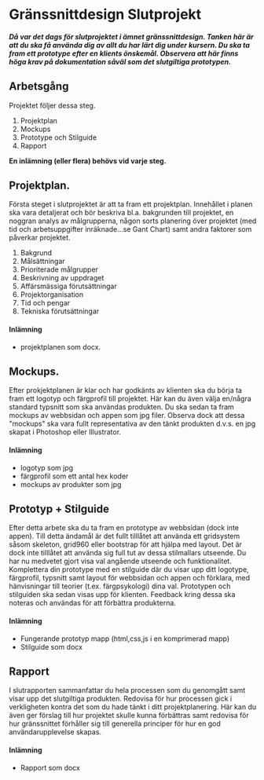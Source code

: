 # Gränssnittdesign Slutprojekt

##### Då var det dags för slutprojektet i ämnet gränssnittdesign. Tanken här är att du ska få använda dig av allt du har lärt dig under kursern. Du ska ta fram ett prototype efter en klients önskemål. __Observera att här finns höga krav på dokumentation såväl som det slutgiltiga prototypen__.

##  Arbetsgång

Projektet följer dessa steg.

1.  Projektplan
2.  Mockups
3.  Prototype och Stilguide
4.  Rapport

__En inlämning (eller flera) behövs vid varje steg.__
## Projektplan.
Första steget i slutprojektet är att ta fram ett projektplan. Innehållet i planen ska vara detaljerat och bör beskriva bl.a. bakgrunden till projektet, en noggran analys av målgrupperna, någon sorts planering över projektet (med tid och arbetsuppgifter inräknade...se Gant Chart) samt andra faktorer som påverkar projektet.

1.	Bakgrund
2.	Målsättningar
3.	Prioriterade målgrupper
4.	Beskrivning av uppdraget
5.	Affärsmässiga förutsättningar
6.	Projektorganisation
7.	Tid och pengar
8.	Tekniska förutsättningar

#### Inlämning
+ projektplanen som docx.

## Mockups.

Efter prokjektplanen är klar och har godkänts av klienten ska du börja ta fram ett logotyp och färgprofil till projektet. Här kan du även välja en/några standard typsnitt som ska användas produkten. Du ska sedan ta fram mockups av webbsidan och appen som jpg filer. Observa dock att dessa "mockups" ska vara fullt representativa av den tänkt produkten d.v.s. en jpg skapat i Photoshop eller Illustrator.

#### Inlämning
+ logotyp som jpg
+ färgprofil som ett antal hex koder
+ mockups av produkter som jpg


## Prototyp + Stilguide
Efter detta arbete ska du ta fram en prototype av webbsidan (dock inte appen).  Till detta ändamål är det fullt tilllåtet att använda ett gridsystem såsom skeleton, grid960 eller bootstrap för att hjälpa med layout. Det är dock inte tilllåtet att använda sig full tut av dessa stilmallars utseende.
Du har nu medvetet gjort visa val angående utseende och funktionalitet. Komplettera din prototype med en stilguide där du visar upp ditt logotype, färgprofil, typsnitt samt layout för webbsidan och appen och förklara, med hänvisningar till teorier (t.ex. färgpsykologi) dina val.
Prototypen och stilguiden ska sedan visas upp för klienten. Feedback kring dessa ska noteras och användas för att förbättra produkterna.

#### Inlämning
+ Fungerande prototyp mapp (html,css,js i en komprimerad mapp)
+ Stilguide som docx

## Rapport
I slutrapporten sammanfattar du hela processen som du genomgått samt visar upp det slutgiltiga produkten. Redovisa för hur processen gick i verkligheten kontra det som du hade tänkt i ditt projektplanering. Här kan du även ger förslag till hur projektet skulle kunna förbättras samt  redovisa för hur gränssnittet förhåller sig till generella principer för hur en god användarupplevelse skapas.

#### Inlämning
+ Rapport som docx
